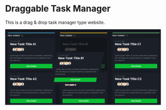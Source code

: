 # Draggable Task Manager
This is a drag & drop task manager type website.

[![Draggable Task Manager](./assets/images/github-preview.png?raw=true "Draggable Task Manager")](https://draggable-task-manager.netlify.app/)